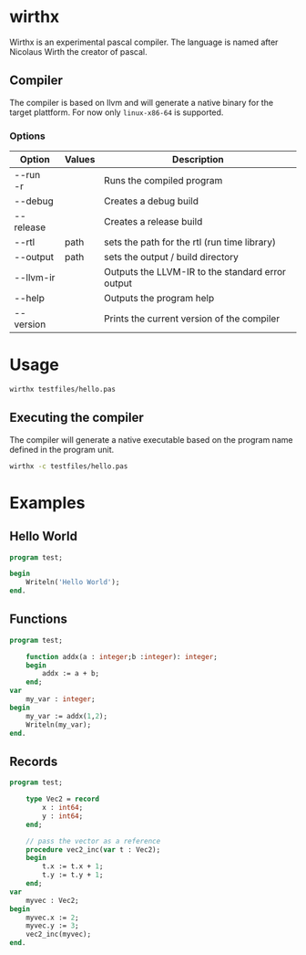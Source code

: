 # wirthx
Wirthx is an experimental pascal compiler. 
The language is named after Nicolaus Wirth the creator of pascal.

## Compiler
The compiler is based on llvm and will generate a native binary for the target plattform. 
For now only `linux-x86-64` is supported.

### Options
| **Option** 	   | **Values** 	 | **Description**                                  	 |
|----------------|--------------|----------------------------------------------------|
| --run <br>-r 	 | 	            | Runs the compiled program                        	 |
| --debug    	   | 	            | Creates a debug build                            	 |
| --release  	   | 	            | Creates a release build                          	 |
| --rtl      	   | path       	 | sets the path for the rtl (run time library)     	 |
| --output   	   | path       	 | sets the output / build directory                	 |
| --llvm-ir  	   | 	            | Outputs the LLVM-IR to the standard error output 	 |
| --help         |              | Outputs the program help                           |
| --version      |              | Prints the current version of the compiler         |


# Usage

```sh
wirthx testfiles/hello.pas
```
## Executing the compiler
The compiler will generate a native executable based on the program name defined in the program unit.

```sh
wirthx -c testfiles/hello.pas
```


# Examples

## Hello World
```pascal
program test;

begin
    Writeln('Hello World');
end.
```
## Functions

```pascal
program test;

    function addx(a : integer;b :integer): integer;
    begin
        addx := a + b;
    end;
var
    my_var : integer;
begin
    my_var := addx(1,2);
    Writeln(my_var);
end.
```

## Records

```pascal
program test;

    type Vec2 = record
        x : int64;
        y : int64;
    end;

    // pass the vector as a reference 
    procedure vec2_inc(var t : Vec2); 
    begin
        t.x := t.x + 1;
        t.y := t.y + 1;
    end;
var
    myvec : Vec2;
begin
    myvec.x := 2;
    myvec.y := 3;
    vec2_inc(myvec);
end.

```
